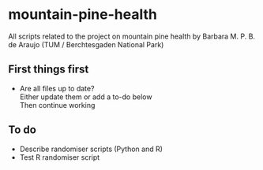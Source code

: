 # mountain-pine-health
All scripts related to the project on mountain pine health by Barbara M. P. B. de Araujo (TUM / Berchtesgaden National Park)

## First things first
- Are all files up to date? <br />
    Either update them or add a to-do below <br />
    Then continue working <br />

## To do
- Describe randomiser scripts (Python and R)
- Test R randomiser script
